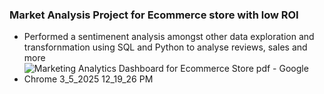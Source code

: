 ### Market Analysis Project for Ecommerce store with low ROI
- Performed a sentimenent analysis amongst other data exploration and transfornmation using SQL and Python to analyse reviews, sales and more
- ![Marketing Analytics Dashboard for Ecommerce Store pdf - Google Chrome 3_5_2025 12_19_26 PM](https://github.com/user-attachments/assets/4ca63f7f-40fe-4d71-bbe3-7640baef222e)
